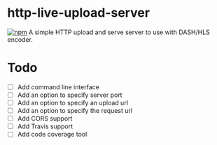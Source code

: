 # http-live-upload-server
[![npm](https://img.shields.io/node/v/node-media-server.svg)](https://nodejs.org/en/)
A simple HTTP upload and serve server to use with DASH/HLS encoder.

# Todo 
- [ ] Add command line interface
- [ ] Add an option to specify server port
- [ ] Add an option to specify an upload url
- [ ] Add an option to specify the request url
- [ ] Add CORS support
- [ ] Add Travis support
- [ ] Add code coverage tool